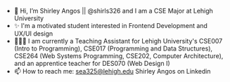 - 👋 Hi, I’m Shirley Angos || @shirls326 and I am a CSE Major at Lehigh University
- ✨ I'm a motivated student interested in Frontend Development and UX/UI design
- 👩🏽‍💻 I am currently a Teaching Assistant for Lehigh University's CSE007 (Intro to Programming), CSE017 (Programming and Data Structures), CSE264 (Web Systems Programming, CSE202, Computer Architecture), and an apprentice teacher for DES070 (Web Design I)
- 📫 How to reach me:
     sea325@lehigh.edu
     Shirley Angos on Linkedin

<!---
shirls326/shirls326 is a ✨ special ✨ repository because its `README.md` (this file) appears on your GitHub profile.
You can click the Preview link to take a look at your changes.
--->
